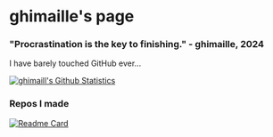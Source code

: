 # ghimaille's page
### "Procrastination is the key to finishing." - ghimaille, 2024
I have barely touched GitHub ever...

[![ghimaill's Github Statistics](https://github-readme-stats.vercel.app/api?username=ghimaille&theme=nord&show_icons=true&number_format=long)](https://github.com/anuraghazra/github-readme-stats)
### Repos I made
[![Readme Card](https://github-readme-stats.vercel.app/api/pin/?username=ghimaille&repo=filefetch&theme=nord)](https://github.com/anuraghazra/github-readme-stats)
